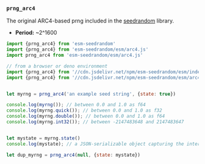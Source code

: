 ### `prng_arc4`

The original ARC4-based prng included in the [seedrandom][] library.

- **Period:** ~2^1600

 [seedrandom]: https://github.com/davidbau/seedrandom

```javascript
import {prng_arc4} from 'esm-seedrandom'
import {prng_arc4} from 'esm-seedrandom/esm/arc4.js'
import prng_arc4 from 'esm-seedrandom/esm/arc4.js'

// from a browser or deno environment
import {prng_arc4} from '//cdn.jsdelivr.net/npm/esm-seedrandom/esm/index.min.js'
import {prng_arc4} from '//cdn.jsdelivr.net/npm/esm-seedrandom/esm/arc4.min.js'


let myrng = prng_arc4('an example seed string', {state: true})

console.log(myrng()); // between 0.0 and 1.0 as f64
console.log(myrng.quick()); // between 0.0 and 1.0 as f32
console.log(myrng.double()); // between 0.0 and 1.0 as f64
console.log(myrng.int32()); // between -2147483648 and 2147483647


let mystate = myrng.state()
console.log(mystate); // a JSON-serializable object capturing the internal PRNG state

let dup_myrng = prng_arc4(null, {state: mystate})
```

